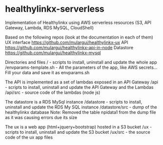 # healthylinkx-serverless
Implementation of Healthylinkx using AWS serverless resources (S3, API Gateway, Lambda, RDS MySQL, CloudShell)

Based on the following repos (look at the documentation in each of them)
UX interface https://github.com/mulargui/healthylinkx-ux
API https://github.com/mulargui/healthylinkx-api-in-node
Datastore https://github.com/mulargui/healthylinkx-mysql

Directories and files
/ - scripts to install, uninstall and update the whole app
/envparams-template.sh - All the parameters of the app, like AWS secrets...
Fill your data and save it as envparams.sh

The API is implemented as a set of lambdas exposed in an API Gateway
/api - scripts to install, uninstall and update the API Gateway and the Lambdas
/api/src - source code of the lambdas (node js)

The datastore is a RDS MySql instance
/datastore - scripts to install, uninstall and update the RDS My SQL instance
/datastore/src - dump of the healthylinkx database
Note: Removed the table npidata1 from the dump file as it was causing errors due its size

The ux is a web app (html+jquery+bootstrap) hosted in a S3 bucket
/ux - scripts to install, uninstall and update the S3 bucket
/ux/src - the source code of the ux app files 


